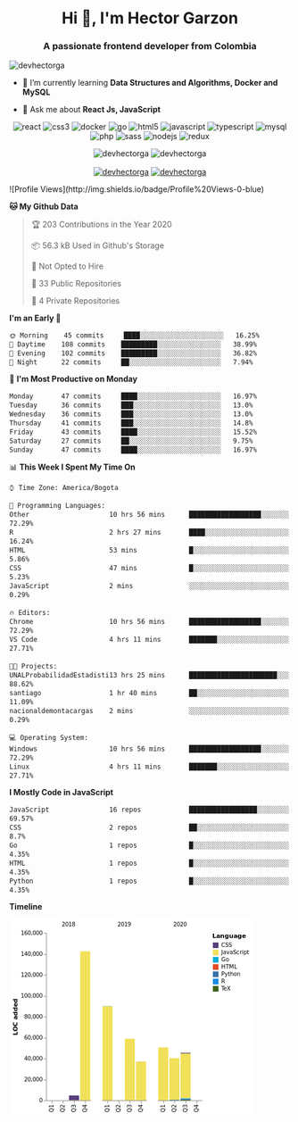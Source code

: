 <h1 align="center">Hi 👋, I'm Hector Garzon</h1>
<h3 align="center">A passionate frontend developer from Colombia</h3>

<p align="left"> <img src="https://komarev.com/ghpvc/?username=devhectorga" alt="devhectorga" /> </p>

- 🌱 I’m currently learning **Data Structures and Algorithms, Docker and MySQL**

- 💬 Ask me about **React Js, JavaScript**

<p align="center"><img src="https://devicons.github.io/devicon/devicon.git/icons/react/react-original-wordmark.svg" alt="react" width="20" height="20"/> <img src="https://devicons.github.io/devicon/devicon.git/icons/css3/css3-original-wordmark.svg" alt="css3" width="20" height="20"/> <img src="https://devicons.github.io/devicon/devicon.git/icons/docker/docker-original-wordmark.svg" alt="docker" width="20" height="20"/> <img src="https://devicons.github.io/devicon/devicon.git/icons/go/go-original.svg" alt="go" width="20" height="20"/> <img src="https://devicons.github.io/devicon/devicon.git/icons/html5/html5-original-wordmark.svg" alt="html5" width="20" height="20"/> <img src="https://devicons.github.io/devicon/devicon.git/icons/javascript/javascript-original.svg" alt="javascript" width="20" height="20"/> <img src="https://devicons.github.io/devicon/devicon.git/icons/typescript/typescript-original.svg" alt="typescript" width="20" height="20"/> <img src="https://devicons.github.io/devicon/devicon.git/icons/mysql/mysql-original-wordmark.svg" alt="mysql" width="20" height="20"/> <img src="https://devicons.github.io/devicon/devicon.git/icons/php/php-original.svg" alt="php" width="20" height="20"/> <img src="https://devicons.github.io/devicon/devicon.git/icons/sass/sass-original.svg" alt="sass" width="20" height="20"/> <img src="https://devicons.github.io/devicon/devicon.git/icons/nodejs/nodejs-original-wordmark.svg" alt="nodejs" width="20" height="20"/> <img src="https://devicons.github.io/devicon/devicon.git/icons/redux/redux-original.svg" alt="redux" width="20" height="20"/></p><p align="center"> <img src="https://github-readme-stats.vercel.app/api?username=devhectorga&count_private=true&show_icons=true" alt="devhectorga" /> <img src="https://github-readme-stats.vercel.app/api/top-langs/?username=devhectorga&layout=compact" alt="devhectorga" /></p>

<p align="center">
<a href="https://twitter.com/devhectorga" target="blank"><img align="center" src="https://cdn.jsdelivr.net/npm/simple-icons@3.0.1/icons/twitter.svg" alt="devhectorga" height="20" width="20" /></a>
<a href="https://linkedin.com/in/devhectorga" target="blank"><img align="center" src="https://cdn.jsdelivr.net/npm/simple-icons@3.0.1/icons/linkedin.svg" alt="devhectorga" height="20" width="20" /></a>
</p>
<!--START_SECTION:waka-->
![Profile Views](http://img.shields.io/badge/Profile%20Views-0-blue)

**🐱 My Github Data** 

> 🏆 203 Contributions in the Year 2020
 > 
> 📦 56.3 kB Used in Github's Storage 
 > 
> 🚫 Not Opted to Hire
 > 
> 📜 33 Public Repositories
 > 
> 🔑 4 Private Repositories 

**I'm an Early 🐤** 

```text
🌞 Morning    45 commits     ████░░░░░░░░░░░░░░░░░░░░░   16.25% 
🌆 Daytime    108 commits    █████████░░░░░░░░░░░░░░░░   38.99% 
🌃 Evening    102 commits    █████████░░░░░░░░░░░░░░░░   36.82% 
🌙 Night      22 commits     ██░░░░░░░░░░░░░░░░░░░░░░░   7.94%

```
📅 **I'm Most Productive on Monday** 

```text
Monday       47 commits     ████░░░░░░░░░░░░░░░░░░░░░   16.97% 
Tuesday      36 commits     ███░░░░░░░░░░░░░░░░░░░░░░   13.0% 
Wednesday    36 commits     ███░░░░░░░░░░░░░░░░░░░░░░   13.0% 
Thursday     41 commits     ███░░░░░░░░░░░░░░░░░░░░░░   14.8% 
Friday       43 commits     ████░░░░░░░░░░░░░░░░░░░░░   15.52% 
Saturday     27 commits     ██░░░░░░░░░░░░░░░░░░░░░░░   9.75% 
Sunday       47 commits     ████░░░░░░░░░░░░░░░░░░░░░   16.97%

```


📊 **This Week I Spent My Time On** 

```text
⌚︎ Time Zone: America/Bogota

💬 Programming Languages: 
Other                    10 hrs 56 mins      ██████████████████░░░░░░░   72.29% 
R                        2 hrs 27 mins       ████░░░░░░░░░░░░░░░░░░░░░   16.24% 
HTML                     53 mins             █░░░░░░░░░░░░░░░░░░░░░░░░   5.86% 
CSS                      47 mins             █░░░░░░░░░░░░░░░░░░░░░░░░   5.23% 
JavaScript               2 mins              ░░░░░░░░░░░░░░░░░░░░░░░░░   0.29%

🔥 Editors: 
Chrome                   10 hrs 56 mins      ██████████████████░░░░░░░   72.29% 
VS Code                  4 hrs 11 mins       ███████░░░░░░░░░░░░░░░░░░   27.71%

🐱‍💻 Projects: 
UNALProbabilidadEstadisti13 hrs 25 mins      ██████████████████████░░░   88.62% 
santiago                 1 hr 40 mins        ██░░░░░░░░░░░░░░░░░░░░░░░   11.09% 
nacionaldemontacargas    2 mins              ░░░░░░░░░░░░░░░░░░░░░░░░░   0.29%

💻 Operating System: 
Windows                  10 hrs 56 mins      ██████████████████░░░░░░░   72.29% 
Linux                    4 hrs 11 mins       ███████░░░░░░░░░░░░░░░░░░   27.71%

```

**I Mostly Code in JavaScript** 

```text
JavaScript               16 repos            █████████████████░░░░░░░░   69.57% 
CSS                      2 repos             ██░░░░░░░░░░░░░░░░░░░░░░░   8.7% 
Go                       1 repos             █░░░░░░░░░░░░░░░░░░░░░░░░   4.35% 
HTML                     1 repos             █░░░░░░░░░░░░░░░░░░░░░░░░   4.35% 
Python                   1 repos             █░░░░░░░░░░░░░░░░░░░░░░░░   4.35%

```


**Timeline**

![Chart not found](https://github.com/devHectorGa/devHectorGa/blob/master/charts/bar_graph.png) 


<!--END_SECTION:waka-->
